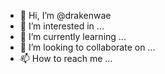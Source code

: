- 👋 Hi, I’m @drakenwae
- 👀 I’m interested in ...
- 🌱 I’m currently learning ...
- 💞️ I’m looking to collaborate on ...
- 📫 How to reach me ...

<!---
drakenwae/drakenwae is a ✨ special ✨ repository because its `README.md` (this file) appears on your GitHub profile.
You can click the Preview link to take a look at your changes.
--->

